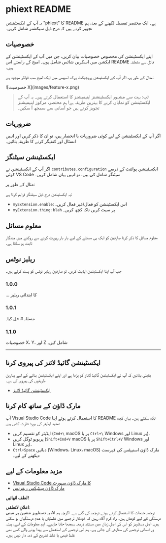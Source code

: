 # phiext README

یہ آپ کے ایکسٹینشن "phiext" کا README ہے۔ ایک مختصر تفصیل لکھنے کے بعد، ہم تجویز کرتے ہیں کہ درج ذیل سیکشنز شامل کریں۔

## خصوصیات

اپنے ایکسٹینشن کی مخصوص خصوصیات بیان کریں، جن میں آپ کے ایکسٹینشن کے ایکشن میں اسکرین شاٹس شامل ہوں۔ امیج کے راستے اس README فائل سے متعلقہ ہوں۔

مثال کے طور پر، اگر آپ کے ایکسٹینشن پروجیکٹ ورک اسپیس میں ایک امیج سب فولڈر موجود ہے:

\!\[خصوصیت X\]\(images/feature-x.png\)

> ٹپ: بہت سے مشہور ایکسٹینشنز اینیمیشنز کا استعمال کرتے ہیں۔ یہ آپ کے ایکسٹینشن کو نمایاں کرنے کا بہترین طریقہ ہے! ہم مختصر، مرکوز اینیمیشنز تجویز کرتے ہیں جو آسانی سے سمجھ آ سکیں۔

## ضروریات

اگر آپ کے ایکسٹینشن کے لیے کوئی ضروریات یا انحصار ہیں، تو ان کا ذکر کریں اور انہیں انسٹال اور کنفیگر کرنے کا طریقہ بتائیں۔

## ایکسٹینشن سیٹنگز

اگر آپ کے ایکسٹینشن نے `contributes.configuration` ایکسٹینشن پوائنٹ کے ذریعے کوئی VS Code سیٹنگز شامل کی ہیں، تو انہیں یہاں شامل کریں۔

مثال کے طور پر:

یہ ایکسٹینشن درج ذیل سیٹنگز فراہم کرتا ہے:

* `myExtension.enable`: اس ایکسٹینشن کو فعال/غیر فعال کریں۔
* `myExtension.thing`: `blah` پر سیٹ کریں تاکہ کچھ کریں۔

## معلوم مسائل

معلوم مسائل کا ذکر کرنا صارفین کو ایک ہی مسئلے کے لیے بار بار رپورٹ کرنے سے روکنے میں مددگار ثابت ہو سکتا ہے۔

## ریلیز نوٹس

جب آپ اپنا ایکسٹینشن اپڈیٹ کریں، تو صارفین ریلیز نوٹس کو پسند کرتے ہیں۔

### 1.0.0

... کا ابتدائی ریلیز

### 1.0.1

مسئلہ # حل کیا۔

### 1.1.0

خصوصیات X، Y، اور Z شامل کیں۔

---

## ایکسٹینشن گائیڈ لائنز کی پیروی کرنا

یقینی بنائیں کہ آپ نے ایکسٹینشن گائیڈ لائنز کو پڑھا ہے اور اپنے ایکسٹینشن بنانے کے لیے بہترین طریقوں کی پیروی کی ہے۔

* [ایکسٹینشن گائیڈ لائنز](https://code.visualstudio.com/api/references/extension-guidelines)

## مارک ڈاؤن کے ساتھ کام کرنا

آپ Visual Studio Code کا استعمال کرتے ہوئے اپنا README لکھ سکتے ہیں۔ یہاں کچھ مفید ایڈیٹر کی بورڈ شارٹ کٹس ہیں:

* ایڈیٹر کو تقسیم کریں (`Cmd+\` macOS پر یا `Ctrl+\` Windows اور Linux پر)۔
* پریویو ٹوگل کریں (`Shift+Cmd+V` macOS پر یا `Shift+Ctrl+V` Windows اور Linux پر)۔
* `Ctrl+Space` دبائیں (Windows، Linux، macOS) مارک ڈاؤن اسنیپٹس کی فہرست دیکھنے کے لیے۔

## مزید معلومات کے لیے

* [Visual Studio Code کا مارک ڈاؤن سپورٹ](http://code.visualstudio.com/docs/languages/markdown)
* [مارک ڈاؤن سِنٹیکس ریفرنس](https://help.github.com/articles/markdown-basics/)

**لطف اٹھائیں!**

**اعلانِ لاتعلقی**:  
یہ دستاویز مشین پر مبنی AI ترجمہ خدمات کا استعمال کرتے ہوئے ترجمہ کی گئی ہے۔ اگرچہ ہم درستگی کے لیے کوشاں ہیں، براہ کرم آگاہ رہیں کہ خودکار ترجمے میں غلطیاں یا عدم درستگیاں ہو سکتی ہیں۔ اصل دستاویز کو اس کی اصل زبان میں مستند ذریعہ سمجھا جانا چاہیے۔ اہم معلومات کے لیے، پیشہ ور انسانی ترجمے کی سفارش کی جاتی ہے۔ ہم اس ترجمے کے استعمال سے پیدا ہونے والی کسی بھی غلط فہمی یا غلط تشریح کے ذمہ دار نہیں ہیں۔